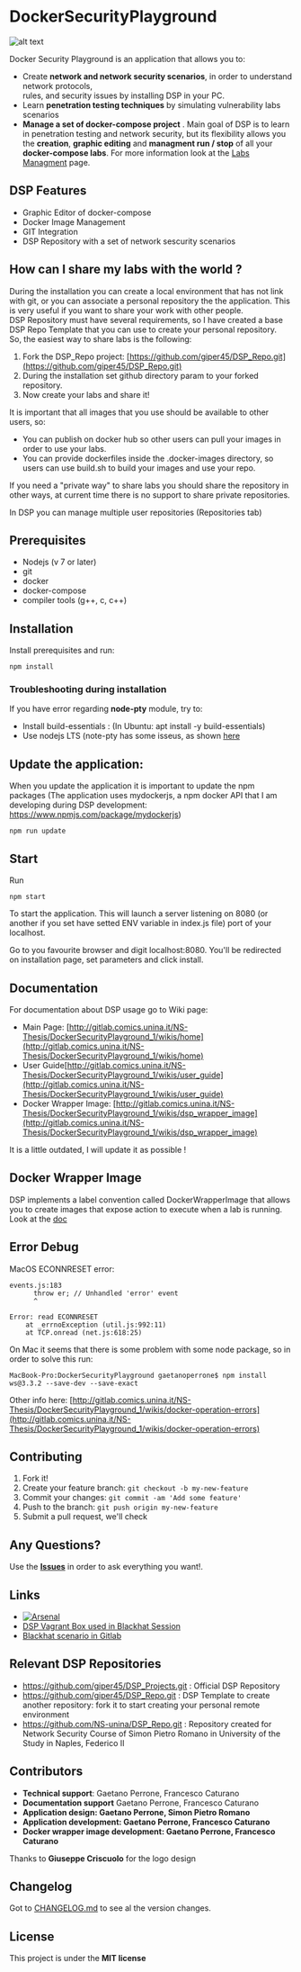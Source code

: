 # DockerSecurityPlayground
![alt text](https://raw.githubusercontent.com/giper45/DockerSecurityPlayground/master/public/assets/img/DSP_Example.png)



Docker Security Playground is an application that allows you to: 
- Create **network and network security scenarios**, in order to understand network protocols,  
rules, and security issues by installing DSP in your PC.  
- Learn **penetration testing techniques** by simulating vulnerability labs scenarios
-  **Manage a set of docker-compose project** . Main goal of DSP is to learn 
in penetration testing and network security, but its flexibility allows you the 
**creation**, **graphic editing** and **managment run / stop** of all your **docker-compose
labs**. For more information look at the [Labs Managment]() page.   

## DSP Features  
-  Graphic Editor of docker-compose  
-  Docker Image Management  
-  GIT Integration  
-  DSP Repository with a set of network sescurity scenarios  

## How can I **share my labs with the world** ?
   
During the installation you can create a local environment that has not link with git, or you can associate a personal repository the the application. This is very useful if you want to share your work with other people.   
DSP Repository must have several requirements, so I have created a base DSP Repo Template that you can use to create your personal repository.   
So, the easiest way to share labs is the following:    

1. Fork the DSP_Repo project: [https://github.com/giper45/DSP_Repo.git](https://github.com/giper45/DSP_Repo.git) 
2. During the installation set github directory param to your forked repository.     
3.  Now create your labs and share it!   

It is important that all images that you use should be available to other users, so:   
- You can publish on docker hub so other users can pull your images in order to use your labs.   
- You can provide dockerfiles inside the .docker-images directory, so users can use build.sh to build your images and use your repo.

If you need a "private way" to share labs you should share the repository in other ways, at current time there is no support to share private repositories. 

In DSP you can manage multiple user repositories (Repositories tab) 
## Prerequisites
* Nodejs (v 7 or later)
* git
* docker
* docker-compose
* compiler tools (g++, c, c++)

## Installation
Install prerequisites and run: 

```
npm install
```   
### Troubleshooting during installation   
If you have error regarding **node-pty** module, try to:   
- Install build-essentials : (In Ubuntu: apt install -y build-essentials)  
- Use nodejs LTS (note-pty has some isseus, as shown [here](https://github.com/microsoft/node-pty/issues/319) 



## Update the application: 
When you update the application it is important to update the npm packages (The application uses mydockerjs, a npm docker API that I am developing during DSP development: https://www.npmjs.com/package/mydockerjs)  
```
npm run update
```  

## Start  
Run 

```
npm start  
```
To start the application. This will launch a server listening on 8080 (or another if you set have setted ENV variable in index.js file) port of your localhost.


Go to you favourite browser and digit localhost:8080. You'll be redirected on installation page, set parameters and click install.   


## Documentation   
For documentation about DSP usage go to Wiki page:   
* Main Page: [http://gitlab.comics.unina.it/NS-Thesis/DockerSecurityPlayground_1/wikis/home](http://gitlab.comics.unina.it/NS-Thesis/DockerSecurityPlayground_1/wikis/home)    
* User Guide[http://gitlab.comics.unina.it/NS-Thesis/DockerSecurityPlayground_1/wikis/user_guide](http://gitlab.comics.unina.it/NS-Thesis/DockerSecurityPlayground_1/wikis/user_guide)  
* Docker Wrapper Image: [http://gitlab.comics.unina.it/NS-Thesis/DockerSecurityPlayground_1/wikis/dsp_wrapper_image](http://gitlab.comics.unina.it/NS-Thesis/DockerSecurityPlayground_1/wikis/dsp_wrapper_image)  


It is a little outdated, I will update it as possible !  
   
   
## Docker Wrapper Image  
DSP implements a label convention called DockerWrapperImage that allows you to create images that expose action to execute when a lab is running. 
Look at the [doc](http://gitlab.comics.unina.it/NS-Thesis/DockerSecurityPlayground_1/wikis/dsp_wrapper_image)


 

## Error Debug


MacOS ECONNRESET error: 

```
events.js:183
      throw er; // Unhandled 'error' event
      ^

Error: read ECONNRESET
    at _errnoException (util.js:992:11)
    at TCP.onread (net.js:618:25)
```
On Mac it seems that there is some problem with some node package, so in order to solve this run:
```
MacBook-Pro:DockerSecurityPlayground gaetanoperrone$ npm install ws@3.3.2 --save-dev --save-exact
```
Other info here: [http://gitlab.comics.unina.it/NS-Thesis/DockerSecurityPlayground_1/wikis/docker-operation-errors](http://gitlab.comics.unina.it/NS-Thesis/DockerSecurityPlayground_1/wikis/docker-operation-errors)  



## Contributing

1. Fork it!
2. Create your feature branch: `git checkout -b my-new-feature`
3. Commit your changes: `git commit -am 'Add some feature'`  
4. Push to the branch: `git push origin my-new-feature`
5. Submit a pull request, we'll check 

## Any Questions? 
Use the **[Issues](http://gitlab.comics.unina.it/NS-Thesis/DockerSecurityPlayground_1/issues)**  in order to ask everything you want!. 




## Links
- [![Arsenal](https://github.com/toolswatch/badges/blob/master/arsenal/usa/2018.svg)](https://www.toolswatch.org/2018/05/black-hat-arsenal-usa-2018-the-w0w-lineup/)  
- [DSP Vagrant Box used in Blackhat Session](https://app.vagrantup.com/giper45/boxes/dsp_blackhat)  
- [Blackhat scenario in Gitlab](https://gitlab.com/dsp_blackhat/dsp_blackhat_vagrant.git) 
## Relevant DSP Repositories  
- https://github.com/giper45/DSP_Projects.git : Official DSP Repository  
- https://github.com/giper45/DSP_Repo.git  : DSP Template to create another repository: fork it to start creating your personal remote environment  
- https://github.com/NS-unina/DSP_Repo.git  : Repository created for Network Security Course of Simon Pietro Romano in University of the Study in Naples, Federico II
## Contributors   


* **Technical support**: Gaetano Perrone, Francesco Caturano 
* **Documentation support** Gaetano Perrone, Francesco Caturano
* **Application design: Gaetano Perrone, Simon Pietro Romano**
* **Application development: Gaetano Perrone, Francesco Caturano**
* **Docker wrapper image development: Gaetano Perrone, Francesco Caturano**


Thanks to **Giuseppe Criscuolo** for the logo design
## Changelog   
Got to [CHANGELOG.md](CHANGELOG.md) to see al the version changes.   

## License
This project is under the **MIT license**
